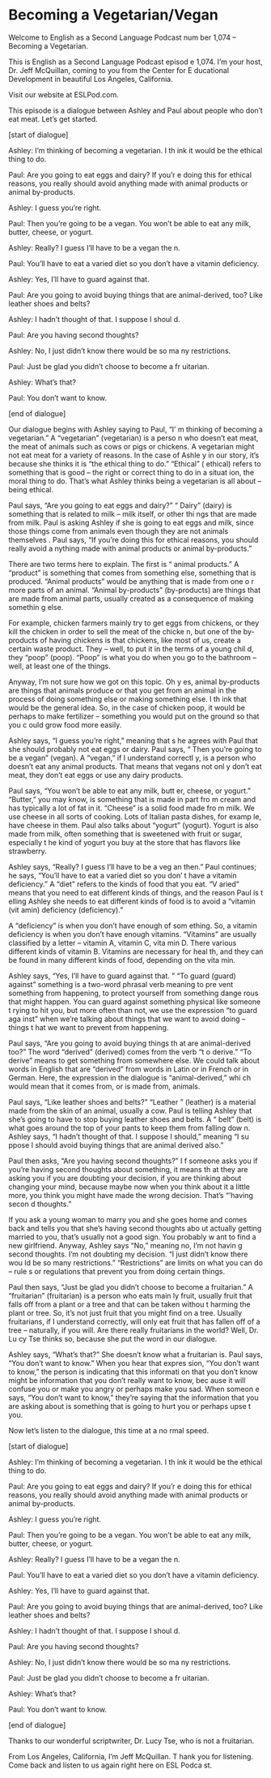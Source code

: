 # Becoming a Vegetarian/Vegan

Welcome to English as a Second Language Podcast num ber 1,074 – Becoming a Vegetarian.  

This is English as a Second Language Podcast episod e 1,074. I’m your host, Dr. Jeff McQuillan, coming to you from the Center for E ducational Development in beautiful Los Angeles, California.  

Visit our website at ESLPod.com. 

This episode is a dialogue between Ashley and Paul about people who don’t eat meat. Let’s get started. 

[start of dialogue] 

Ashley: I’m thinking of becoming a vegetarian. I th ink it would be the ethical thing to do. 

Paul: Are you going to eat eggs and dairy? If you’r e doing this for ethical reasons, you really should avoid anything made with  animal products or animal by-products. 

Ashley: I guess you’re right.  

Paul: Then you’re going to be a vegan. You won’t be  able to eat any milk, butter, cheese, or yogurt.  

Ashley: Really? I guess I’ll have to be a vegan the n. 

Paul: You’ll have to eat a varied diet so you don’t  have a vitamin deficiency.  

Ashley: Yes, I’ll have to guard against that.  

Paul: Are you going to avoid buying things that are  animal-derived, too? Like leather shoes and belts? 

Ashley: I hadn’t thought of that. I suppose I shoul d. 

Paul: Are you having second thoughts? 

Ashley: No, I just didn’t know there would be so ma ny restrictions.  

 Paul: Just be glad you didn’t choose to become a fr uitarian. 

Ashley: What’s that? 

Paul: You don’t want to know. 

[end of dialogue] 

Our dialogue begins with Ashley saying to Paul, “I’ m thinking of becoming a vegetarian.” A “vegetarian” (vegetarian) is a perso n who doesn’t eat meat, the meat of animals such as cows or pigs or chickens. A  vegetarian might not eat meat for a variety of reasons. In the case of Ashle y in our story, it’s because she thinks it is “the ethical thing to do.” “Ethical” ( ethical) refers to something that is good – the right or correct thing to do in a situat ion, the moral thing to do. That’s what Ashley thinks being a vegetarian is all about – being ethical.  

Paul says, “Are you going to eat eggs and dairy?” “ Dairy” (dairy) is something that is related to milk – milk itself, or other thi ngs that are made from milk. Paul is asking Ashley if she is going to eat eggs and milk,  since those things come from animals even though they are not animals themselves . Paul says, “If you’re doing this for ethical reasons, you should really avoid a nything made with animal products or animal by-products.”  

There are two terms here to explain. The first is “ animal products.” A “product” is something that comes from something else, something  that is produced. “Animal products” would be anything that is made from one o r more parts of an animal. “Animal by-products” (by-products) are things that are made from animal parts, usually created as a consequence of making somethin g else.  

For example, chicken farmers mainly try to get eggs  from chickens, or they kill the chicken in order to sell the meat of the chicke n, but one of the by-products of having chickens is that chickens, like most of us, create a certain waste product. They – well, to put it in the terms of a young chil d, they “poop” (poop). “Poop” is what you do when you go to the bathroom – well, at least one of the things.  

Anyway, I’m not sure how we got on this topic. Oh y es, animal by-products are things that animals produce or that you get from an  animal in the process of doing something else or making something else. I th ink that would be the general idea. So, in the case of chicken poop, it would be perhaps to make fertilizer – something you would put on the ground so that you c ould grow food more easily.  

Ashley says, “I guess you’re right,” meaning that s he agrees with Paul that she should probably not eat eggs or dairy. Paul says, “ Then you’re going to be a vegan” (vegan). A “vegan,” if I understand correctl y, is a person who doesn’t eat any animal products. That means that vegans not onl y don’t eat meat, they don’t eat eggs or use any dairy products.  

Paul says, “You won’t be able to eat any milk, butt er, cheese, or yogurt.” “Butter,” you may know, is something that is made in part fro m cream and has typically a lot of fat in it. “Cheese” is a solid food made fro m milk. We use cheese in all sorts of cooking. Lots of Italian pasta dishes, for examp le, have cheese in them. Paul also talks about “yogurt” (yogurt). Yogurt is also made from milk, often something that is sweetened with fruit or sugar, especially t he kind of yogurt you buy at the store that has flavors like strawberry.  

Ashley says, “Really? I guess I’ll have to be a veg an then.” Paul continues; he says, “You’ll have to eat a varied diet so you don’ t have a vitamin deficiency.” A “diet” refers to the kinds of food that you eat. “V aried” means that you need to eat different kinds of things, and the reason Paul is t elling Ashley she needs to eat different kinds of food is to avoid a “vitamin (vit amin) deficiency (deficiency).”  

A “deficiency” is when you don’t have enough of som ething. So, a vitamin deficiency is when you don’t have enough vitamins. “Vitamins” are usually classified by a letter – vitamin A, vitamin C, vita min D. There various different kinds of vitamin B. Vitamins are necessary for heal th, and they can be found in many different kinds of food, depending on the vita min. 

Ashley says, “Yes, I’ll have to guard against that. ” “To guard (guard) against” something is a two-word phrasal verb meaning to pre vent something from happening, to protect yourself from something dange rous that might happen. You can guard against something physical like someone t rying to hit you, but more often than not, we use the expression “to guard aga inst” when we’re talking about things that we want to avoid doing – things t hat we want to prevent from happening.  

Paul says, “Are you going to avoid buying things th at are animal-derived too?” The word “derived” (derived) comes from the verb “t o derive.” “To derive” means to get something from somewhere else. We could talk  about words in English that are “derived” from words in Latin or in French  or in German. Here, the expression in the dialogue is “animal-derived,” whi ch would mean that it comes from, or is made from, animals.  

Paul says, “Like leather shoes and belts?” “Leather ” (leather) is a material made from the skin of an animal, usually a cow. Paul is telling Ashley that she’s going to have to stop buying leather shoes and belts. A “ belt” (belt) is what goes around the top of your pants to keep them from falling dow n. Ashley says, “I hadn’t thought of that. I suppose I should,” meaning “I su ppose I should avoid buying things that are animal derived also.”  

Paul then asks, “Are you having second thoughts?” I f someone asks you if you’re having second thoughts about something, it means th at they are asking you if you are doubting your decision, if you are thinking  about changing your mind, because maybe now when you think about it a little more, you think you might have made the wrong decision. That’s “’having secon d thoughts.”  

If you ask a young woman to marry you and she goes home and comes back and tells you that she’s having second thoughts abo ut actually getting married to you, that’s usually not a good sign. You probably w ant to find a new girlfriend. Anyway, Ashley says “No,” meaning no, I’m not havin g second thoughts. I’m not doubting my decision. “I just didn’t know there wou ld be so many restrictions.” “Restrictions” are limits on what you can do – rule s or regulations that prevent you from doing certain things.  

Paul then says, “Just be glad you didn’t choose to become a fruitarian.” A “fruitarian” (fruitarian) is a person who eats main ly fruit, usually fruit that falls off from a plant or a tree and that can be taken withou t harming the plant or tree. So, it’s not just fruit that you might find on a tree. Usually fruitarians, if I understand correctly, will only eat fruit that has fallen off of a tree – naturally, if you will. Are there really fruitarians in the world? Well, Dr. Lu cy Tse thinks so, because she put the word in our dialogue.  

Ashley says, “What’s that?” She doesn’t know what a  fruitarian is. Paul says, “You don’t want to know.” When you hear that expres sion, “You don’t want to know,” the person is indicating that this informati on that you don’t know might be information that you don’t really want to know, bec ause it will confuse you or make you angry or perhaps make you sad. When someon e says, “You don’t want to know,” they’re saying that the information that you are asking about is something that is going to hurt you or perhaps upse t you.  

Now let’s listen to the dialogue, this time at a no rmal speed. 

[start of dialogue] 

Ashley: I’m thinking of becoming a vegetarian. I th ink it would be the ethical thing to do. 

Paul: Are you going to eat eggs and dairy? If you’r e doing this for ethical reasons, you really should avoid anything made with  animal products or animal by-products. 

Ashley: I guess you’re right.  

Paul: Then you’re going to be a vegan. You won’t be  able to eat any milk, butter, cheese, or yogurt.  

Ashley: Really? I guess I’ll have to be a vegan the n. 

Paul: You’ll have to eat a varied diet so you don’t  have a vitamin deficiency.  

Ashley: Yes, I’ll have to guard against that.  

Paul: Are you going to avoid buying things that are  animal-derived, too? Like leather shoes and belts? 

Ashley: I hadn’t thought of that. I suppose I shoul d. 

Paul: Are you having second thoughts? 

Ashley: No, I just didn’t know there would be so ma ny restrictions. 

Paul: Just be glad you didn’t choose to become a fr uitarian. 

Ashley: What’s that? 

Paul: You don’t want to know. 

[end of dialogue] 

Thanks to our wonderful scriptwriter, Dr. Lucy Tse,  who is not a fruitarian.  

From Los Angeles, California, I’m Jeff McQuillan. T hank you for listening. Come back and listen to us again right here on ESL Podca st.  

